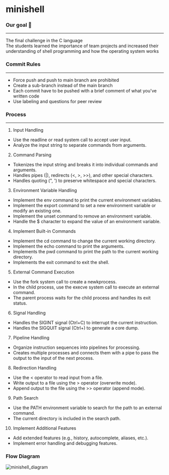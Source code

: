 # minishell

### Our goal 🎯 
---
The final challenge in the C language  
The students learned the importance of team projects and increased their understanding of shell programming and how the operating system works
### Commit Rules
---
- Force push and push to main branch are prohibited
- Create a sub-branch instead of the main branch
- Each commit have to be pushed with a brief comment of what you've written code
- Use labeling and questions for peer review

### Process
---
1. Input Handling
- Use the readline or read system call to accept user input.
- Analyze the input string to separate commands from arguments.

2. Command Parsing
- Tokenizes the input string and breaks it into individual commands and arguments.
- Handles pipes (|), redirects (<, >, >>), and other special characters.
- Handles quoting (", ') to preserve whitespace and special characters.

3. Environment Variable Handling
- Implement the env command to print the current environment variables.
- Implement the export command to set a new environment variable or modify an existing one.
- Implement the unset command to remove an environment variable.
- Handle the $ character to expand the value of an environment variable.

4. Implement Built-in Commands
- Implement the cd command to change the current working directory.
- Implement the echo command to print the arguments.
- Implements the pwd command to print the path to the current working directory.
- Implements the exit command to exit the shell.

5. External Command Execution
- Use the fork system call to create a newkprocess.
- In the child process, use the execve system call to execute an external command.
- The parent process waits for the child process and handles its exit status.

6. Signal Handling
- Handles the SIGINT signal (Ctrl+C) to interrupt the current instruction.
- Handles the SIGQUIT signal (Ctrl+) to generate a core dump.

7. Pipeline Handling
- Organize instruction sequences into pipelines for processing.
- Creates multiple processes and connects them with a pipe to pass the output to the input of the next process.

8. Redirection Handling
- Use the < operator to read input from a file.
- Write output to a file using the > operator (overwrite mode).
- Append output to the file using the >> operator (append mode).

9. Path Search
- Use the PATH environment variable to search for the path to an external command.
- The current directory is included in the search path.

10. Implement Additional Features
- Add extended features (e.g., history, autocomplete, aliases, etc.).
- Implement error handling and debugging features.


### Flow Diagram
![minishell_diagram](https://github.com/Action2theFuture/minishell/assets/74296888/63bc7daf-be36-4275-94a1-4ab6040f1c1f)
